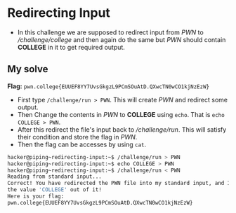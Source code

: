 # Redirecting Input
- In this challenge we are supposed to redirect input from *PWN* to */challenge/college* and then again do the same but *PWN* should contain **COLLEGE** in it to get required output.

## My solve
**Flag:** `pwn.college{EUUEF8YY7UvsGkgzL9PCmSOuAtD.QXwcTN0wCO1kjNzEzW}`

- First type `/challenge/run > PWN`. This will create *PWN* and redirect some output.
- Then Change the contents in *PWN* to **COLLEGE** using `echo`. That is `echo COLLEGE > PWN`.
- After this redirect the file's input back to */challenge/run*. This will satisfy their condition and store the flag in *PWN*.
- Then the flag can be accesses by using `cat`.
```bash
hacker@piping~redirecting-input:~$ /challenge/run > PWN
hacker@piping~redirecting-input:~$ echo COLLEGE > PWN
hacker@piping~redirecting-input:~$ /challenge/run < PWN
Reading from standard input...
Correct! You have redirected the PWN file into my standard input, and I read 
the value 'COLLEGE' out of it!
Here is your flag:
pwn.college{EUUEF8YY7UvsGkgzL9PCmSOuAtD.QXwcTN0wCO1kjNzEzW}
```

